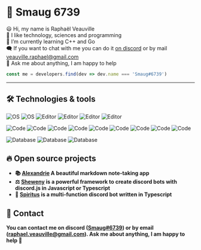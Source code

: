 # 👋 Smaug 6739

😃 Hi, my name is Raphaël Veauville  
👀 I like technology, sciences and programming  
📗 I’m currently learning C++ and Go  
🗨️ If you want to chat with me you can do it [on discord](https://discord.com/users/611468402263064577) or by mail [veauville.raphael@gmail.com](mailto:veauville.raphael@gmail.com)  
🎈 Ask me about anything, I am happy to help

```js
const me = developers.find(dev => dev.name === 'Smaug#6739')
```
---

## 🛠 Technologies & tools

![OS](https://img.shields.io/badge/OS-Windows-informational?style=flat&logo=OS&logoColor=white&color=2bbc8a)
![OS](https://img.shields.io/badge/OS-Linux-informational?style=flat&logo=OS&logoColor=white&color=2bbc8a)
![Editor](https://img.shields.io/badge/Editor-VSCode-informational?style=flat&logo=Editor&logoColor=white&color=2bbc8a)
![Editor](https://img.shields.io/badge/Editor-Visual%20Studio-informational?style=flat&logo=Editor&logoColor=white&color=2bbc8a)
![Editor](https://img.shields.io/badge/Editor-Inteliji%20IDEA-informational?style=flat&logo=Editor&logoColor=white&color=2bbc8a)
![Editor](https://img.shields.io/badge/Editor-Neovim-informational?style=flat&logo=Editor&logoColor=white&color=2bbc8a)

![Code](https://img.shields.io/badge/Code-Javascript-informational?style=flat&logo=Code&logoColor=white&color=2bbc8a)
![Code](https://img.shields.io/badge/Code-Typescript-informational?style=flat&logo=Code&logoColor=white&color=2bbc8a)
![Code](https://img.shields.io/badge/Code-Nodejs-informational?style=flat&logo=Code&logoColor=white&color=2bbc8a)
![Code](https://img.shields.io/badge/Code-C++-informational?style=flat&logo=Code&logoColor=white&color=2bbc8a) 
![Code](https://img.shields.io/badge/Code-Go-informational?style=flat&logo=Code&logoColor=white&color=2bbc8a) 
![Code](https://img.shields.io/badge/Code-HTML-informational?style=flat&logo=Code&logoColor=white&color=2bbc8a)
![Code](https://img.shields.io/badge/Code-CSS-informational?style=flat&logo=Code&logoColor=white&color=2bbc8a)
![Code](https://img.shields.io/badge/Code-SCSS-informational?style=flat&logo=Code&logoColor=white&color=2bbc8a)
![Code](https://img.shields.io/badge/Code-Vue.js-informational?style=flat&logo=Code&logoColor=white&color=2bbc8a)

![Database](https://img.shields.io/badge/Database-MySQL-informational?style=flat&logo=Databases&logoColor=white&color=2bbc8a)
![Database](https://img.shields.io/badge/Database-PostgreSQL-informational?style=flat&logo=Database&logoColor=white&color=2bbc8a)
![Database](https://img.shields.io/badge/Database-MongoDB-informational?style=flat&logo=Database&logoColor=white&color=2bbc8a)

## 🔥 Open source projects

- **📚 [Alexandrie](https://alexandrie-hub.fr/) A beautiful markdown note-taking app**
- **⚖️ [Sheweny](https://github.com/Sheweny/framework) is a powerful framework to create discord bots with discord.js in Javascript or Typescript**
- **🧲 [Spiritus](https://github.com/Smaug6739/Spiritus) is a multi-function discord bot written in Typescript**

## 🔗 Contact

**You can contact me on discord ([Smaug#6739](https://discord.com/users/611468402263064577)) or by email ([raphael.veauville@gmail.com](mailto:veauville.raphael@gmail.com)). Ask me about anything, I am happy to help 🤗**
